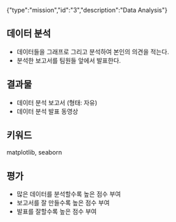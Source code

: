 {"type":"mission","id":"3","description":"Data Analysis"}
## 데이터 분석
* 데이터들을 그래프로 그리고 분석하여 본인의 의견을 적는다.
* 분석한 보고서를 팀원들 앞에서 발표한다.

## 결과물
* 데이터 분석 보고서 (형태: 자유)
* 데이터 분석 발표 동영상

## 키워드
matplotlib, seaborn

## 평가
* 많은 데이터를 분석할수록 높은 점수 부여
* 보고서를 잘 만들수록 높은 점수 부여
* 발표를 잘할수록 높은 점수 부여

 
